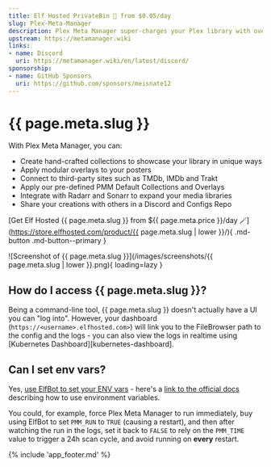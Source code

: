 ```yaml
---
title: Elf Hosted PrivateBin 🧝 from $0.05/day
slug: Plex-Meta-Manager
description: Plex Meta Manager super-charges your Plex library with overlays, collections, and more!
upstream: https://metamanager.wiki
links:
- name: Discord
  uri: https://metamanager.wiki/en/latest/discord/
sponsorship:
- name: GitHub Sponsors
  uri: https://github.com/sponsors/meisnate12
---
```


# {{ page.meta.slug }}

With Plex Meta Manager, you can:

* Create hand-crafted collections to showcase your library in unique ways
* Apply modular overlays to your posters
* Connect to third-party sites such as TMDb, IMDb and Trakt
* Apply our pre-defined PMM Default Collections and Overlays
* Integrate with Radarr and Sonarr to expand your media libraries
* Share your creations with others in a Discord and Configs Repo

[Get Elf Hosted {{ page.meta.slug }} from ${{ page.meta.price }}/day :magic_wand:](https://store.elfhosted.com/product/{{ page.meta.slug | lower }}/){ .md-button .md-button--primary }

![Screenshot of {{ page.meta.slug }}](/images/screenshots/{{ page.meta.slug | lower }}.png){ loading=lazy }

## How do I access {{ page.meta.slug }}?

Being a command-line tool, {{ page.meta.slug }} doesn't actually have a UI you can "log into". However, your dashboard (`https://<username>.elfhosted.com>`) will link you to the FileBrowser path to the config and the logs - you can also view the logs in realtime using [Kubernetes Dashboard][kubernetes-dashboard].

## Can I set env vars?

Yes, [use ElfBot to set your ENV vars](/app/elfbot/#how-to-set-an-env-var-for-an-app) - here's a [link to the official docs](https://metamanager.wiki/en/latest/pmm/environmental/) describing how to use environment variables.

You could, for example, force Plex Meta Manager to run immediately, buy using ElfBot to set `PMM_RUN` to `TRUE` (causing a restart), and then after watching the run in the logs, set it back to `FALSE` to rely on the `PMM_TIME` value to trigger a 24h scan cycle, and avoid running on **every** restart.

{% include 'app_footer.md' %}